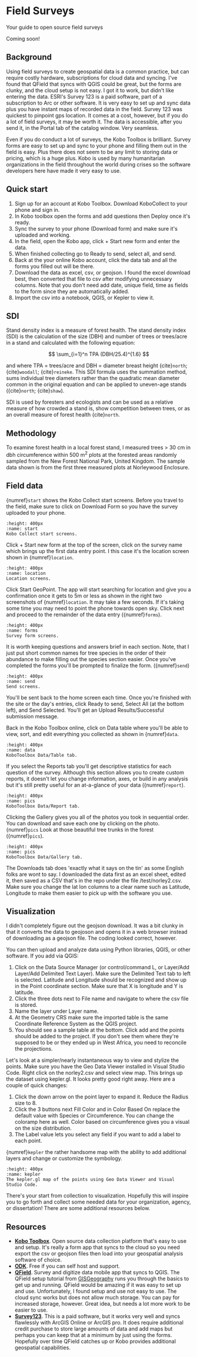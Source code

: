 # Field Surveys
Your guide to open source field surveys

Coming soon!

## Background
Using field surveys to create geospatial data is a common practice, but can require costly hardware, subscriptions for cloud data and syncing. I've found that QField that syncs with QGIS could be great, but the forms are clunky, and the cloud setup is not easy. I got it to work, but didn't like entering the data. ESRI's Survey 123 is a paid software, part of a subscription to Arc or other software. It is very easy to set up and sync data plus you have instant maps of recorded data in the field. Survey 123 was quickest to pinpoint gps location. It comes at a cost, however, but if you do a lot of field surveys, it may be worth it. The data is accessible, after you send it, in the Portal tab of the catalog window. Very seamless.

Even if you do conduct a lot of surveys, the Kobo Toolbox is brilliant. Survey forms are easy to set up and sync to your phone and filling them out in the field is easy. Plus there does not seem to be any limit to storing data or pricing, which is a huge plus. Kobo is used by many humanitarian organizations in the field throughout the world during crises so the software developers here have made it very easy to use. 

## Quick start
1. Sign up for an account at Kobo Toolbox. Download KoboCollect to your phone and sign in.
2. In Kobo toolbox open the forms and add questions then Deploy once it's ready.
3. Sync the survey to your phone (Download form) and make sure it's uploaded and working.
4. In the field, open the Kobo app, click + Start new form and enter the data.
5. When finished collecting go to Ready to send, select all, and send.
6. Back at the your online Kobo account, click the data tab and all the forms you filled out will be there.
7. Download the data as excel, csv, or geojson. I found the excel download best, then converted that file to csv after modifying unnecessary columns. Note that you don't need add date, unique field, time as fields to the form since they are automatically added.
8. Import the csv into a notebook, QGIS, or Kepler to view it.

## SDI
Stand density index is a measure of forest health. The stand density index (SDI) is the calculation of the size (DBH) and number of trees or trees/acre in a stand and calculated with the following equation:

$$ 
\sum_{i=1}^n TPA (DBH/25.4)^{1.6} 
$$

 and where TPA = trees/acre and DBH = diameter breast height {cite}`north`; {cite}`woodall`; {cite}`reineke`. This SDI formula uses the summation method, sums individual tree diameters rather than the quadratic mean diameter common in the original equation and can be applied to uneven-age stands ({cite}`north`; {cite}`shaw`).

SDI is used by foresters and ecologists and can be used as a relative measure of how crowded a stand is, show competition between trees, or as an overall measure of forest health {cite}`north`.

## Methodology
To examine forest health in a local forest stand, I measured trees > 30 cm in dbh circumference within 500 m<sup>2</sup> plots at the forested areas randomly sampled from the New Forest National Park, United Kingdom. The sample data shown is from the first three measured plots at Norleywood Enclosure.

## Field data
{numref}`start` shows the Kobo Collect start screens. Before you travel to the field, make sure to click on Download Form so you have the survey uploaded to your phone. 

```{figure} /figures/survey/start.png
:height: 400px
:name: start
Kobo Collect start screens.
```

Click + Start new form at the top of the screen, click on the survey name which brings up the first data entry point. I this case it's the location screen shown in {numref}`location`. 

```{figure} /figures/survey/location.png
:height: 400px
:name: location
Location screens.
```
Click Start GeoPoint. The app will start searching for location and give you a confirmation once it gets to 5m or less as shown in the right two screenshots of {numref}`location`. It may take a few seconds. If it's taking some time you may need to point the phone towards open sky. Click next and proceed to the remainder of the data entry ({numref}`forms`).

```{figure} /figures/survey/forms.png
:height: 400px
:name: forms
Survey form screens.
```
It is worth keeping questions and answers brief in each section. Note, that I just put short common names for tree species in the order of their abundance to make filling out the species section easier. Once you've completed the forms you'll be prompted to finalize the form. ({numref}`send`)

```{figure} /figures/survey/send.png
:height: 400px
:name: send
Send screens.
```
You'll be sent back to the home screen each time. Once you're finished with the site or the day's entries, click Ready to send, Select All (at the bottom left), and Send Selected. You'll get an Upload Results/Successful submission message.

Back in the Kobo Toolbox online, click on Data table where you'll be able to view, sort, and edit everything you collected as shown in {numref}`data`.

```{figure} /figures/survey/data.png
:height: 400px
:name: data
KoboToolbox Data/Table tab.
```
If you select the Reports tab you'll get descriptive statistics for each question of the survey. Although this section allows you to create custom reports, it doesn't let you change information, axes, or build in any analysis but it's still pretty useful for an at-a-glance of your data ({numref}`report`).

```{figure} /figures/survey/report.png
:height: 400px
:name: pics
KoboToolbox Data/Report tab.
```

Clicking the Gallery gives you all of the photos you took in sequential order. You can download and save each one by clicking on the photo. {numref}`pics` Look at those beautiful tree trunks in the forest ({numref}`pics`).

```{figure} /figures/survey/pics.png
:height: 400px
:name: pics
KoboToolbox Data/Gallery tab.
```

The Downloads tab does 'exactly what it says on the tin' as some English folks are wont to say. I downloaded the data first as an excel sheet, edited it, then saved as a CSV that's in the repo under the file /test/norley2.csv. Make sure you change the lat lon columns to a clear name such as Latitude, Longitude to make them easier to pick up with the software you use. 

## Visualization
I didn't completely figure out the geojson download. It was a bit clunky in that it converts the data to geojoson and opens it in a web browser instead of downloading as a geojson file. The coding looked correct, however.

You can then upload and analyze data using Python libraries, QGIS, or other software. If you add via QGIS:

1. Click on the Data Source Manager (or control/command L, or Layer/Add Layer/Add Delimited Text Layer). Make sure the Delimited Text tab to left is selected. Latitude and Longitude should be recognized and show up in the Point coordinate section. Make sure that X is longitude and Y is latitude.
2. Click the three dots next to File name and navigate to where the csv file is stored. 
3. Name the layer under Layer name.
4. At the Geometry CRS make sure the imported table is the same Coordinate Reference System as the QGIS project.
5. You should see a sample table at the bottom. Click add and the points should be added to the project. If you don't see them where they're supposed to be or they ended up in West Africa, you need to reconcile the projections.

Let's look at a simpler/nearly instantaneous way to view and stylize the points. Make sure you have the Geo Data Viewer installed in Visual Studio Code. Right click on the norley2.csv and select view map. This brings up the dataset using kepler.gl. It looks pretty good right away. Here are a couple of quick changes:

1. Click the down arrow on the point layer to expand it. Reduce the Radius size to 8.
2. Click the 3 buttons next Fill Color and in Color Based On replace the default value with Species or Circumference. You can change the coloramp here as well. Color based on circumference gives you a visual on the size distribution.
3. The Label value lets you select any field if you want to add a label to each point.

{numref}`kepler` the rather handsome map with the ability to add additional layers and change or customize the symbology.

```{figure} /figures/survey/kepler.png
:height: 400px
:name: kepler
The kepler.gl map of the points using Geo Data Viewer and Visual Studio Code.
```

There's your start from collection to visualization. Hopefully this will inspire you to go forth and collect some needed data for your organization, agency, or dissertation! There are some additional resources below.

## Resources
- **[Kobo Toolbox](https://www.kobotoolbox.org)**. Open source data collection platform that's easy to use and setup. It's really a form app that syncs to the cloud so you need export the csv or geojson files then load into your geospatial analysis software of choice.
- **[ODK](https://getodk.org)**. Free if you can self host and support.
- **[QField](https://qfield.org)**. Survey and digitize data mobile app that syncs to QGIS. The QField setup tutorial from [GISGeography](https://gisgeography.com/qfield/) runs you through the basics to get up and running. QField would be amazing if it was easy to set up and use. Unfortunately, I found setup and use not easy to use. The cloud sync works but does not allow much storage. You can pay for increased storage, however. Great idea, but needs a lot more work to be easier to use.
- **[Survey123](https://survey123.arcgis.com/)**. This is a paid software, but it works very well and syncs flawlessly with ArcGIS Online or ArcGIS pro. It does require additional credit purchase to store large amounts of data and add maps but perhaps you can keep that at a minimum by just using the forms. Hopefully over time QField catches up or Kobo provides additional geospatial capabilities.
